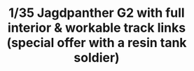 ---
layout: product
title: "1/35 Jagdpanther G2 with full interior & workable track links  (special offer with a resin tank soldier)"
price: "9400" 
desc: "Maketa"
img_path: "/assets/img/RFM5022.jpg"
brand: "N/A"
available: false
special_offer: false
new: false
soon: false
cat: "010000"
subcat: "010800"
subsubcat: "0N/A"
sifra: "RFM5022"
popular: false
---